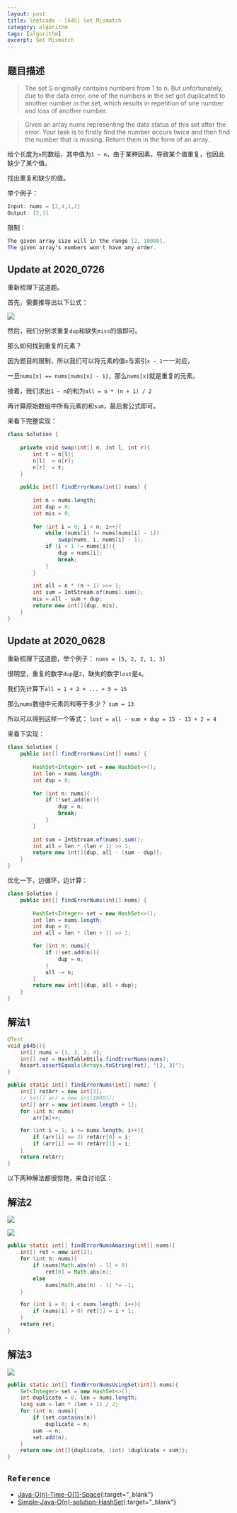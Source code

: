 ```yaml
---
layout: post
title: leetcode - [645] Set Mismatch
category: algorithm
tags: [algorithm]
excerpt: Set Mismatch
---
```


## 题目描述  

> The set S originally contains numbers from 1 to n. But unfortunately, due to the data error, one of the numbers in the set got duplicated to another number in the set, which results in repetition of one number and loss of another number.  

> Given an array nums representing the data status of this set after the error. Your task is to firstly find the number occurs twice and then find the number that is missing. Return them in the form of an array.  

给个长度为`n`的数组，其中值为`1 ~ n`，由于某种因素，导致某个值重复，也因此缺少了某个值。  

找出重复和缺少的值。  

举个例子：  


``` java
Input: nums = [2,4,1,2]
Output: [2,3]
```

限制：  

``` java
The given array size will in the range [2, 10000].
The given array's numbers won't have any order.
```

## Update at 2020_0726  

重新梳理下这道题。  


首先，需要推导出以下公式：  

![](https://yyc-images.oss-cn-beijing.aliyuncs.com/leetcode_645_formula.png)  

然后，我们分别求重复`dup`和缺失`miss`的值即可。    

那么如何找到重复的元素？   

因为题目的限制，所以我们可以将元素的值`x`与索引`x - 1`一一对应，  

一旦`nums[x] == nums[nums[x] - 1]`，那么`nums[x]`就是重复的元素。   


接着，我们求出`1 ~ n`的和为`all = n * (n + 1) / 2`  

再计算原始数组中所有元素的和`sum`，最后套公式即可。  


来看下完整实现：  


``` java
class Solution {
    
    private void swap(int[] n, int l, int r){
        int t = n[l];
        n[l]  = n[r];
        n[r]  = t;
    }
    
    public int[] findErrorNums(int[] nums) {
        
        int n = nums.length;
        int dup = 0;
        int mis = 0;
        
        for (int i = 0; i < n; i++){
            while (nums[i] != nums[nums[i] - 1]) 
                swap(nums, i, nums[i] - 1);
            if (i + 1 != nums[i]){
                dup = nums[i];
                break;
            }
        }
        
        int all = n * (n + 1) >>> 1;
        int sum = IntStream.of(nums).sum();
        mis = all - sum + dup;
        return new int[]{dup, mis};
    }
}
```



## Update at 2020_0628  

重新梳理下这道题，举个例子： `nums = [5, 2, 2, 1, 3]`  

很明显，重复的数字`dup`是`2`，缺失的数字`lost`是`4`。  

我们先计算下`all = 1 + 2 + ... + 5 = 15`  

那么`nums`数组中元素的和等于多少？  `sum = 13`  

所以可以得到这样一个等式： `lost = all - sum + dup = 15 - 13 + 2 = 4`  

来看下实现：  


``` java
class Solution {
    public int[] findErrorNums(int[] nums) {
        
        HashSet<Integer> set = new HashSet<>();
        int len = nums.length;
        int dup = 0;
        
        for (int n: nums){
            if (!set.add(n)){
                dup = n;
                break;
            }
        }
        
        int sum = IntStream.of(nums).sum();
        int all = len * (len + 1) >> 1;
        return new int[]{dup, all - (sum - dup)};
    }
}
```

优化一下，边循环，边计算：  


``` java
class Solution {
    public int[] findErrorNums(int[] nums) {
        
        HashSet<Integer> set = new HashSet<>();
        int len = nums.length;
        int dup = 0;
        int all = len * (len + 1) >> 1;

        for (int n: nums){
            if (!set.add(n)){
                dup = n;
            }
            all -= n;
        }
        return new int[]{dup, all + dup};
    }
}
```



## 解法1  

``` java
@Test
void p645(){
    int[] nums = {1, 2, 2, 4};
    int[] ret = HashTableUtils.findErrorNums(nums);
    Assert.assertEquals(Arrays.toString(ret), "[2, 3]");
}

public static int[] findErrorNums(int[] nums) {
    int[] retArr = new int[2];
    // int[] arr = new int[10001];
    int[] arr = new int[nums.length + 1];
    for (int n: nums)
        arr[n]++;

    for (int i = 1; i <= nums.length; i++){
        if (arr[i] == 2) retArr[0] = i;
        if (arr[i] == 0) retArr[1] = i;
    }
    return retArr;
}
```

以下两种解法都很惊艳，来自讨论区：  



## 解法2  

![](https://yyc-images.oss-cn-beijing.aliyuncs.com/find_repeated_number.png)  

![](https://yyc-images.oss-cn-beijing.aliyuncs.com/find_missing_number.png)  

``` java
public static int[] findErrorNumsAmazing(int[] nums){
    int[] ret = new int[2];
    for (int n: nums){
        if (nums[Math.abs(n) - 1] < 0)
            ret[0] = Math.abs(n);
        else
            nums[Math.abs(n) - 1] *= -1;
    }

    for (int i = 0; i < nums.length; i++){
        if (nums[i] > 0) ret[1] = i + 1;
    }
    return ret;
}
```

## 解法3  

![](https://yyc-images.oss-cn-beijing.aliyuncs.com/find_error_nums_using_set.png)  

``` java
public static int[] findErrorNumsUsingSet(int[] nums){
    Set<Integer> set = new HashSet<>();
    int duplicate = 0, len = nums.length;
    long sum = len * (len + 1) / 2;
    for (int n: nums){
        if (set.contains(n))
            duplicate = n;
        sum -= n;
        set.add(n);
    }
    return new int[]{duplicate, (int) (duplicate + sum)};
}
```


## `Reference`  
- [Java-O(n)-Time-O(1)-Space](https://leetcode.com/problems/set-mismatch/discuss/105507/Java-O(n)-Time-O(1)-Space){:target="_blank"}  
- [Simple-Java-O(n)-solution-HashSet](https://leetcode.com/problems/set-mismatch/discuss/105528/Simple-Java-O(n)-solution-HashSet){:target="_blank"}  
